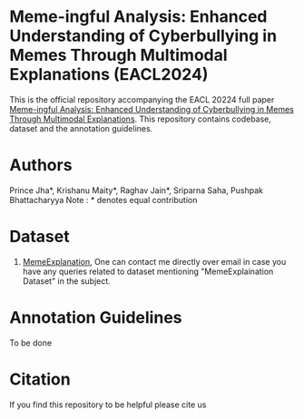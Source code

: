 



# Meme-ingful Analysis: Enhanced Understanding of Cyberbullying in Memes Through Multimodal Explanations (EACL2024)

This is the official repository accompanying the EACL 20224 full paper [Meme-ingful Analysis: Enhanced Understanding of Cyberbullying in Memes Through Multimodal Explanations](https://arxiv.org/pdf/2401.09899.pdf). This repository contains codebase, dataset and the annotation guidelines.

# Authors
Prince Jha*, Krishanu Maity*, Raghav Jain*, Sriparna Saha, Pushpak Bhattacharyya
Note : * denotes equal contribution

# Dataset
1. [MemeExplanation](jhapks1999@gmail.com), One can contact me directly over email in case you have any queries related to dataset mentioning "MemeExplaination Dataset" in the subject.


# Annotation Guidelines
To be done


# Citation
If you find this repository to be helpful please cite us

```

```


